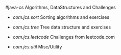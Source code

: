 #java-cs
Algorithms, DataStructures and Challenges

- _com.jcs.sort_
Sorting algorithms and exercises

- _com.jcs.tree_
Tree data structure and exercises

- _com.jcs.leetcode_
Challenges from leetcode.com

- _com.jcs.util_
Misc/Utility

